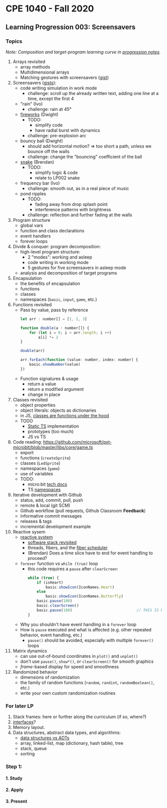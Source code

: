 # CPE 1040 - Fall 2020

## Learning Progression 003: Screensavers

### Topics

_Note: Composition and target-program learning curve in [progression notes](progression-notes.md)._

1. Arrays revisited  
    - array methods  
    - Multidimensional arrays   
    - Matching gestures with screensavers ([gist](https://gist.github.com/ivogeorg/efa6747383323654b3556e3c3470efa6))   
2. Screensavers ([gists](https://gist.github.com/ivogeorg)):   
   - code writing simulation in work mode  
     - challenge: scroll up the already written text, adding one line at a time, except the first 4  
   - "rain" (Ivo)  
     - challenge: rain at 45°
   - [fireworks](https://github.com/Introduction-to-Computer-Engineering/screensavers-for-the-micro-bit-AKA-turtle/blob/master/screensaver.js) (Dwight)  
     - TODO:
       - simplify code  
       - have radial burst with dynamics  
     - challenge: pre-explosion arc  
   - bouncy ball (Dwight)  
     - should add horizontal motion? => too short a path, unless we bounce off the walls  
     - challenge: change the "bouncing" coefficient of the ball  
   - [snake](https://github.com/iconoptic/snake-microbit/blob/master/snake.js) (Brendan)  
     - TODO:
       - simplify logic & code  
       - relate to LP002 snake  
   - frequency bar (Ivo)
     - challenge: smooth out, as in a real piece of music    
   - pond ripples  
     - TODO:
       - fading away from drop splash point  
       - interference patterns with brightness  
     - challenge: reflection and further fading at the walls  
3. Program structure  
   - global vars  
   - function and class declarations  
   - event handlers  
   - forever loops  
4. Divide & conquer: program decomposition:  
   - high-level program structure:  
     - 2 "modes": working and asleep  
     - code writing in working mode  
     - 5 gestures for five screensavers in asleep mode  
   - analysis and decomposition of target programs   
5. Encapsulation    
   - the benefits of encapsulation  
   - functions
   - classes   
   - namespaces (`basic`, `input`, `game`, etc.)    
6. Functions revisited  
   - Pass by value, pass by reference  
     ```javascript
     let arr : number[] = [1, 2, 3]

     function double(a : number[]) {
         for (let i = 0; i < arr.length; i ++)
             a[i] *= 2
     }

     double(arr)

     arr.forEach(function (value: number, index: number) {
         basic.showNumber(value)    
     })
     ```  
   - Function signatures & usage  
     - return a value  
     - return a modified argument  
     - change in place  
7. Classes revisited    
   - object properties  
   - object literals: objects as dictionaries  
   - in JS, [classes are functions under the hood](https://developer.mozilla.org/en-US/docs/Web/JavaScript/Reference/Classes)  
   - TODO  
     - [Static TS](https://www.microsoft.com/en-us/research/publication/static-typescript/) implementation  
     - prototypes (too much)  
     - JS vs TS  
8. Code reading: https://github.com/microsoft/pxt-microbit/blob/master/libs/core/game.ts  
   - export  
   - functions (`createSprite`)  
   - classes (`LedSprite`)  
   - namespaces (`game`)  
   - use of variables  
   - TODO:
     - micro:bit [tech docs](https://makecode.com/docs)  
     - TS [namespaces](https://www.typescriptlang.org/docs/handbook/namespaces.html)  
9. Iterative development with Github  
   - status, add, commit, pull, push  
   - remote & local (git SCM)  
   - Github workflow (pull requests, Github Classroom **Feedback**)  
   - informative commit messages  
   - releases & tags  
   - incremental development example
10. Reactive sysem  
    - [reactive system](https://makecode.microbit.org/device/reactive)  
      - [software stack revisited](https://mattwarren.org/2017/11/28/Exploring-the-BBC-microbit-Software-Stack/)  
      - threads, fibers, and the [fiber scheduler](https://lancaster-university.github.io/microbit-docs/advanced/)  
      - (Brendan) Does a time slice have to end for event handling to proceed?  
    - `forever` function vs `while (true)` loop  
      - this code requires a `pause` after `clearScreen`:
        ```javascript
        while (true) {
            if (isHeart)                                             
                basic.showIcon(IconNames.Heart)
            else
                basic.showIcon(IconNames.Butterfly)
            basic.pause(100)
            basic.clearScreen()
            basic.pause(100)                             // THIS IS REQUIRED TO SEE THE ICON BLINK
        }
        ```
    - Why you shouldn't have event handling in a `forever` loop  
    - How is `pause` executed and what is affected (e.g. other repeated behavior, event handling, etc.)  
      - `pause()` should be avoided, especially with multiple `forever()` loops  
11. Matrix dynamics  
    - can use out-of-bound coordinates in `plot()` and `unplot()`  
    - don't use `pause()`, `show*()`, or `clearScreen()` for smooth graphics  
    - _frame_-based display for speed and smoothness  
12. Randomized behavior  
    - dimensions of randomization  
    - the family of random functions  (`random`, `randint`, `randomBoolean()`, etc.)   
    - write your own custom randomization routines  


### For later LP
1. Stack frames: here or further along the curriculum (if so, where?)   
2. [interfaces](https://makecode.microbit.org/javascript/interfaces)?  
3. Memory layout.  
4. Data structures, abstract data types, and algorithms:  
   - [data structures vs ADTs](https://www.google.com/search?q=data+structure+vs+abstract+data+type&oq=data+structure+vs+&aqs=chrome.0.0l2j69i57j0l5.4669j0j7&sourceid=chrome&ie=UTF-8)  
   - array, linked-list, map (dictionary, hash table), tree   
   - stack, queue  
   - sorting  
   
   

### Step 1: 

#### 1. Study
#### 2. Apply
#### 3. Present

